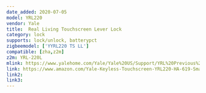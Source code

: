 ```yaml
---
date_added: 2020-07-05
model: YRL220
vendor: Yale
title:  Real Living Touchscreen Lever Lock
category: lock
supports: lock/unlock, batterypct
zigbeemodel: ['YYRL220 TS LL']
compatible: [zha,z2m]
z2m: YRL-220L
mlink: https://www.yalehome.com/Yale/Yale%20US/Support/YRL%20Previous%20Generation/Yale%20Real%20Living%20Levers/Touchscreen%20Lever/AYRL_220_INST_FUL%20Rev%20G_WEB_zw_zb.pdf
link: https://www.amazon.com/Yale-Keyless-Touchscreen-YRL220-HA-619-SmartThings/dp/B00IPR3L1A
link2: 
link3: 
---
```

